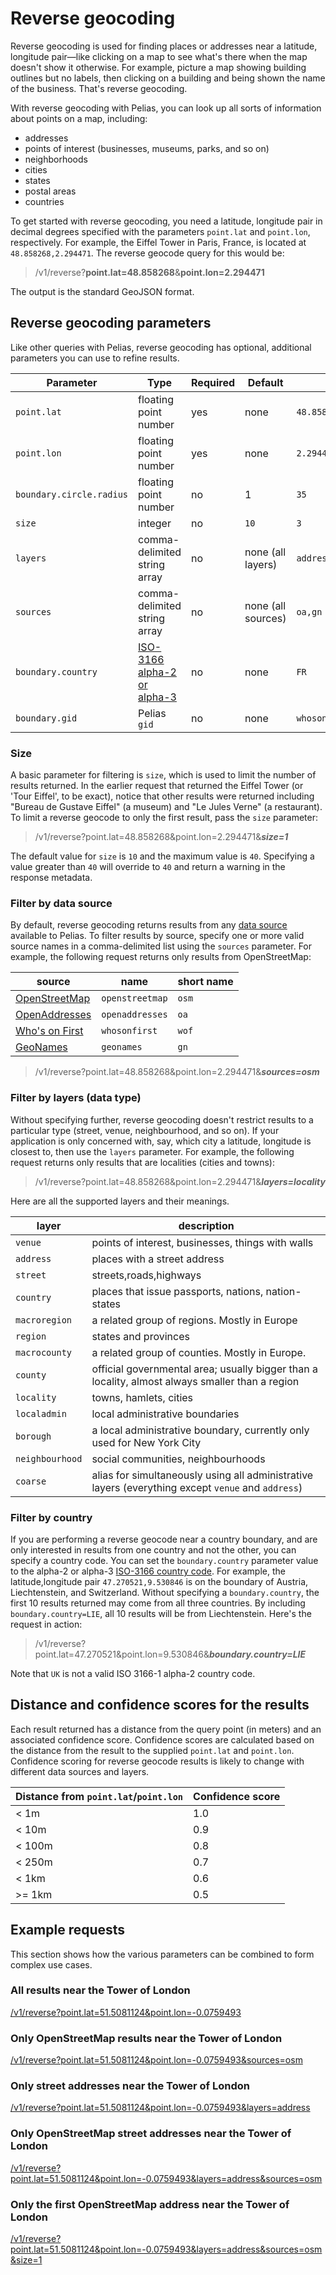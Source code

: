 # Reverse geocoding

Reverse geocoding is used for finding places or addresses near a latitude, longitude pair&mdash;like clicking on a map to see what's there when the map doesn't show it otherwise. For example, picture a map showing building outlines but no labels, then clicking on a building and being shown the name of the business. That's reverse geocoding.

With reverse geocoding with Pelias, you can look up all sorts of information about points on a map, including:

* addresses
* points of interest (businesses, museums, parks, and so on)
* neighborhoods
* cities
* states
* postal areas
* countries

To get started with reverse geocoding, you need a latitude, longitude pair in decimal degrees specified with the parameters `point.lat` and `point.lon`, respectively.  For example, the Eiffel Tower in Paris, France, is located at `48.858268,2.294471`. The reverse geocode query for this would be:

>/v1/reverse?__point.lat=48.858268__&__point.lon=2.294471__

The output is the standard GeoJSON format.

## Reverse geocoding parameters

Like other queries with Pelias, reverse geocoding has optional, additional parameters you can use to refine results.

Parameter | Type | Required | Default | Example
--- | --- | --- | --- | ---
`point.lat` | floating point number | yes | none | `48.858268`
`point.lon` | floating point number | yes | none | `2.294471`
`boundary.circle.radius` | floating point number | no | 1 | `35`
`size` | integer | no | `10` | `3`
`layers` | comma-delimited string array | no | none (all layers) | `address,locality`
`sources` | comma-delimited string array | no | none (all sources) | `oa,gn`
`boundary.country` | <a href="https://en.wikipedia.org/wiki/ISO_3166-1" target="\_blank">ISO-3166 alpha-2 or alpha-3</a> | no | none | `FR`
`boundary.gid` | Pelias `gid` | no | none | `whosonfirst:locality:101748355`

### Size

A basic parameter for filtering is `size`, which is used to limit the number of results returned. In the earlier request that returned the Eiffel Tower (or 'Tour Eiffel', to be exact), notice that other results were returned including "Bureau de Gustave Eiffel" (a museum) and "Le Jules Verne" (a restaurant). To limit a reverse geocode to only the first result, pass the `size` parameter:

> /v1/reverse?point.lat=48.858268&point.lon=2.294471&___size=1___

The default value for `size` is `10` and the maximum value is `40`. Specifying a value greater than `40` will override to `40` and return a warning in the response metadata.

### Filter by data source

By default, reverse geocoding returns results from any [data source](data-sources.md) available to Pelias. To filter results by source, specify one or more valid source names in a comma-delimited list using the `sources` parameter. For example, the following request returns only results from OpenStreetMap:

| source | name | short name |
|---|---|---|
| [OpenStreetMap](http://www.openstreetmap.org/) | `openstreetmap` | `osm` |
| [OpenAddresses](http://openaddresses.io/) | `openaddresses` | `oa` |
| [Who's on First](https://whosonfirst.org) | `whosonfirst` | `wof` |
| [GeoNames](http://www.geonames.org/) | `geonames` | `gn` |

>/v1/reverse?point.lat=48.858268&point.lon=2.294471&___sources=osm___

### Filter by layers (data type)

Without specifying further, reverse geocoding doesn't restrict results to a particular type (street, venue, neighbourhood, and so on).  If your application is only concerned with, say, which city a latitude, longitude is closest to, then use the `layers` parameter.  For example, the following request returns only results that are localities (cities and towns):

> /v1/reverse?point.lat=48.858268&point.lon=2.294471&___layers=locality___

Here are all the supported layers and their meanings.

|layer|description|
|----|----|
|`venue`|points of interest, businesses, things with walls|
|`address`|places with a street address|
|`street`|streets,roads,highways|
|`country`|places that issue passports, nations, nation-states|
|`macroregion`|a related group of regions. Mostly in Europe|
|`region`|states and provinces|
|`macrocounty`|a related group of counties. Mostly in Europe.|
|`county`|official governmental area; usually bigger than a locality, almost always smaller than a region|
|`locality`|towns, hamlets, cities|
|`localadmin`|local administrative boundaries|
|`borough`| a local administrative boundary, currently only used for New York City|
|`neighbourhood`|social communities, neighbourhoods|
|`coarse`|alias for simultaneously using all administrative layers (everything except `venue` and `address`)|

### Filter by country

If you are performing a reverse geocode near a country boundary, and are only interested in results from one country and not the other, you can specify a country code. You can set the `boundary.country` parameter value to the alpha-2 or alpha-3 [ISO-3166 country code](https://en.wikipedia.org/wiki/ISO_3166-1). For example, the latitude,longitude pair `47.270521,9.530846` is on the boundary of Austria, Liechtenstein, and Switzerland. Without specifying a `boundary.country`, the first 10 results returned may come from all three countries. By including `boundary.country=LIE`, all 10 results will be from Liechtenstein. Here's the request in action:

> /v1/reverse?point.lat=47.270521&point.lon=9.530846&___boundary.country=LIE___

Note that `UK` is not a valid ISO 3166-1 alpha-2 country code.

## Distance and confidence scores for the results

Each result returned has a distance from the query point (in meters) and an associated confidence score. Confidence scores are calculated based on the distance from the result to the supplied `point.lat` and `point.lon`. Confidence scoring for reverse geocode results is likely to change with different data sources and layers.

Distance from `point.lat`/`point.lon` | Confidence score
--- | ---
&lt; 1m | 1.0
&lt; 10m | 0.9
&lt; 100m | 0.8
&lt; 250m | 0.7
&lt; 1km | 0.6
&gt;= 1km | 0.5

## Example requests

This section shows how the various parameters can be combined to form complex use cases.

### All results near the Tower of London
[/v1/reverse?point.lat=51.5081124&point.lon=-0.0759493](https://pelias.github.io/compare/#/v1/reverse%3Fpoint.lat=51.5081124&point.lon=-0.0759493)

### Only OpenStreetMap results near the Tower of London
[/v1/reverse?point.lat=51.5081124&point.lon=-0.0759493&sources=osm](https://pelias.github.io/compare/#/v1/reverse%3Fpoint.lat=51.5081124&point.lon=-0.0759493&sources=osm)

### Only street addresses near the Tower of London
[/v1/reverse?point.lat=51.5081124&point.lon=-0.0759493&layers=address](https://pelias.github.io/compare/#/v1/reverse%3Fpoint.lat=51.5081124&point.lon=-0.0759493&layers=address)

### Only OpenStreetMap street addresses near the Tower of London
[/v1/reverse?point.lat=51.5081124&point.lon=-0.0759493&layers=address&sources=osm](https://pelias.github.io/compare/#/v1/reverse%3Fpoint.lat=51.5081124&point.lon=-0.0759493&layers=address&sources=osm)

### Only the first OpenStreetMap address near the Tower of London
[/v1/reverse?point.lat=51.5081124&point.lon=-0.0759493&layers=address&sources=osm&size=1](https://pelias.github.io/compare/#/v1/reverse%3Fpoint.lat=51.5081124&point.lon=-0.0759493&layers=address&sources=osm&size=1)
